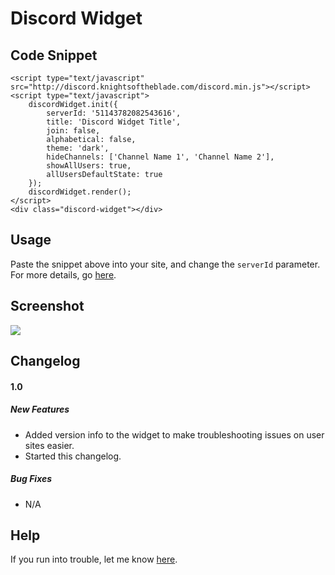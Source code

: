 # Discord Widget
## Code Snippet
    <script type="text/javascript" src="http://discord.knightsoftheblade.com/discord.min.js"></script>
    <script type="text/javascript">
        discordWidget.init({
            serverId: '51143782082543616',
            title: 'Discord Widget Title',
            join: false,
            alphabetical: false,
            theme: 'dark',
            hideChannels: ['Channel Name 1', 'Channel Name 2'],
            showAllUsers: true,
            allUsersDefaultState: true
        });
        discordWidget.render();
    </script>
    <div class="discord-widget"></div>

## Usage
Paste the snippet above into your site, and change the `serverId` parameter.
For more details, go [here](http://discord.knightsoftheblade.com/).

## Screenshot
![](http://i.imgur.com/6zRoK2V.png)

## Changelog
#### 1.0
##### New Features
* Added version info to the widget to make troubleshooting issues on user sites easier.
* Started this changelog.
 
##### Bug Fixes
* N/A

## Help
If you run into trouble, let me know [here](https://github.com/RestingCoder/discord-widget/issues).
